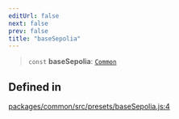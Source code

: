 ```yaml
---
editUrl: false
next: false
prev: false
title: "baseSepolia"
---
```


> `const` **baseSepolia**: [`Common`](/reference/tevm/common/type-aliases/common/)

## Defined in

[packages/common/src/presets/baseSepolia.js:4](https://github.com/evmts/tevm-monorepo/blob/main/packages/common/src/presets/baseSepolia.js#L4)
